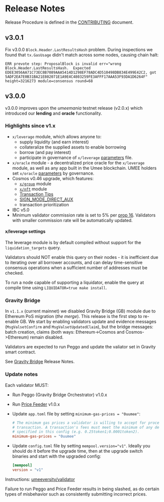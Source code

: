<!-- markdownlint-disable MD013 -->
<!-- markdownlint-disable MD024 -->
<!-- markdownlint-disable MD040 -->

# Release Notes

Release Procedure is defined in the [CONTRIBUTING](CONTRIBUTING.md#release-procedure) document.

## v3.0.1

Fix v3.0.0 `Block.Header.LastResultsHash` problem.
During inspections we found that `tx.GasUsage` didn't match across some nodes, causing chain halt:

```
ERR prevote step: ProposalBlock is invalid err="wrong Block.Header.LastResultsHash.  Expected EDEE3056AA71C73EC8B7089AAA5414D1298EF78ADC4D510498DB834E499E42C2, got 5ADF2EA7E0B31BA21E802071E1A9E4C4803259FE3AFFF17AAA53F93DA1D6264F" height=3216273 module=consensus round=68
```

## v3.0.0

v3.0.0 improves upon the _umeemania_ testnet release (v2.0.x) which introduced our **lending** and **oracle** functionality.

### Highlights since v1.x

- `x/leverage` module, which allows anyone to:
  - supply liquidity (and earn interest)
  - collateralize the supplied assets to enable borrowing
  - borrow (and pay interest)
  - participate in governance of `x/leverage` [parameters](https://github.com/umee-network/umee/blob/main/proto/umee/leverage/v1/leverage.proto) file.
- `x/oracle` module - a decentralized price oracle for the `x/leverage` module, as well as any app built in the Umee blockchain. UMEE holders set `x/oracle` [parameters](https://github.com/umee-network/umee/blob/main/proto/umee/oracle/v1/oracle.proto) by governance.
- Cosmos v0.46 upgrade, which features:
  - [`x/group`](https://tutorials.cosmos.network/tutorials/understanding-group/) module
  - [`x/nft`](https://github.com/cosmos/cosmos-sdk/tree/v0.46.1/x/nft/spec) module
  - [Transaction Tips](https://github.com/cosmos/cosmos-sdk/blob/v0.46.0/RELEASE_NOTES.md#transaction-tips-and-sign_mode_direct_aux)
  - [SIGN_MODE_DIRECT_AUX](https://github.com/cosmos/cosmos-sdk/blob/v0.46.0/RELEASE_NOTES.md#transaction-tips-and-sign_mode_direct_aux)
  - transaction prioritization
- IBC v5.0
- Minimum validator commission rate is set to 5% per [prop 16](https://www.mintscan.io/umee/proposals/16). Validators with smaller commission rate will be automatically updated.

#### x/leverage settings

The leverage module is by default compiled without support for the `liquidation_targets` query.

Validators should NOT enable this query on their nodes - it is inefficient due to iterating over all borrower accounts, and can delay time-sensitive consensus operations when a sufficient number of addresses must be checked.

To run a node capable of supporting a liquidator, enable the query at compile time using `LIQUIDATOR=true make install`.

### Gravity Bridge

In `v1.1.x` (current mainnet) we disabled Gravity Bridge (GB) module due to Ethereum PoS migration (_the merge_).
This release is the first step to re-enable GB. We start by enabling validators update and evidence messages (`MsgValsetConfirm` and `MsgValsetUpdatedClaim`), but the bridge messages: batch creation, claims (both ways: Ethereum->Cosmos and Cosmos->Ethereum) remain disabled.

Validators are expected to run Peggo and update the valiator set in Gravity smart contract.

See [Gravity Bridge](https://github.com/umee-network/Gravity-Bridge/blob/module/v1.5.3-umee-1/module/RELEASE_NOTES.md) Release Notes.

### Update notes

Each validator MUST:

- Run Peggo (Gravity Bridge Orchestrator) v1.0.x
- Run [Price Feeder](https://github.com/umee-network/umee/tree/main/price-feeder) v1.0.x
- Update `app.toml` file by setting `minimum-gas-prices = "0uumee"`:

  ```toml
  # The minimum gas prices a validator is willing to accept for processing a
  # transaction. A transaction's fees must meet the minimum of any denomination
  # specified in this config (e.g. 0.25token1;0.0001token2).
  minimum-gas-prices = "0uumee"
  ```

- Update `config.toml` file by setting `mempool.version="v1"`. Ideally you should do it before the upgrade time, then at the upgrade switch binaries and start with the upgraded config:

  ```toml
  [mempool]
  version = "v1"
  ```

Instructions: [umeeversity/validator](https://umeeversity.umee.cc/validators/mainnet-validator.html)

Failure to run Peggo and Price Feeder results in being slashed, as do certain types of misbehavior such as consistently submitting incorrect prices.
